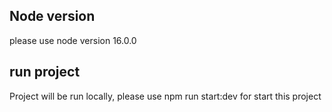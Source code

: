 ## Node version

please use node version 16.0.0

## run project

Project will be run locally, please use npm run start:dev for start this project
